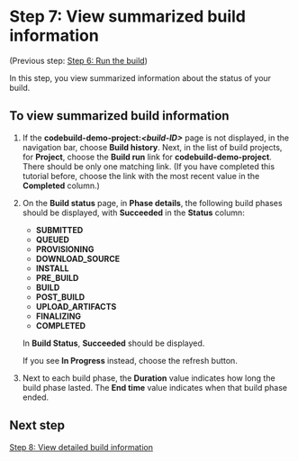 # Step 7: View summarized build information<a name="getting-started-monitor-build-console"></a>

\(Previous step: [Step 6: Run the build](getting-started-run-build-console.md)\)

In this step, you view summarized information about the status of your build\.

## To view summarized build information<a name="getting-started-monitor-build-console-title"></a><a name="getting-started-run-build-console-procedure"></a>

1. If the **codebuild\-demo\-project:*<build\-ID>*** page is not displayed, in the navigation bar, choose **Build history**\. Next, in the list of build projects, for **Project**, choose the **Build run** link for **codebuild\-demo\-project**\. There should be only one matching link\. \(If you have completed this tutorial before, choose the link with the most recent value in the **Completed** column\.\)

1. On the **Build status** page, in **Phase details**, the following build phases should be displayed, with **Succeeded** in the **Status** column:
   + **SUBMITTED**
   + **QUEUED**
   + **PROVISIONING**
   + **DOWNLOAD\_SOURCE**
   + **INSTALL**
   + **PRE\_BUILD**
   + **BUILD**
   + **POST\_BUILD**
   + **UPLOAD\_ARTIFACTS**
   + **FINALIZING**
   + **COMPLETED**

   In **Build Status**, **Succeeded** should be displayed\.

   If you see **In Progress** instead, choose the refresh button\. 

1. Next to each build phase, the **Duration** value indicates how long the build phase lasted\. The **End time** value indicates when that build phase ended\.

## Next step<a name="getting-started-monitor-build-console-next"></a>

[Step 8: View detailed build information](getting-started-build-log-console.md)